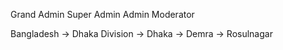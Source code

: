 <!-- Admin Role -->

Grand Admin
Super Admin
Admin
Moderator


Bangladesh -> Dhaka Division -> Dhaka -> Demra -> Rosulnagar

